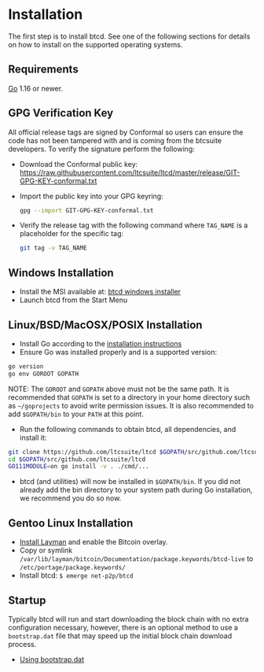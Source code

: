 # Installation

The first step is to install btcd.  See one of the following sections for
details on how to install on the supported operating systems.

## Requirements

[Go](http://golang.org) 1.16 or newer.

## GPG Verification Key

All official release tags are signed by Conformal so users can ensure the code
has not been tampered with and is coming from the btcsuite developers.  To
verify the signature perform the following:

* Download the Conformal public key:
  https://raw.githubusercontent.com/ltcsuite/ltcd/master/release/GIT-GPG-KEY-conformal.txt

* Import the public key into your GPG keyring:

  ```bash
  gpg --import GIT-GPG-KEY-conformal.txt
  ```

* Verify the release tag with the following command where `TAG_NAME` is a
  placeholder for the specific tag:

  ```bash
  git tag -v TAG_NAME
  ```

## Windows Installation

* Install the MSI available at: [btcd windows installer](https://github.com/ltcsuite/ltcd/releases)
* Launch btcd from the Start Menu

## Linux/BSD/MacOSX/POSIX Installation

* Install Go according to the [installation instructions](http://golang.org/doc/install)
* Ensure Go was installed properly and is a supported version:

```bash
go version
go env GOROOT GOPATH
```

NOTE: The `GOROOT` and `GOPATH` above must not be the same path.  It is
recommended that `GOPATH` is set to a directory in your home directory such as
`~/goprojects` to avoid write permission issues.  It is also recommended to add
`$GOPATH/bin` to your `PATH` at this point.

* Run the following commands to obtain btcd, all dependencies, and install it:

```bash
git clone https://github.com/ltcsuite/ltcd $GOPATH/src/github.com/ltcsuite/ltcd
cd $GOPATH/src/github.com/ltcsuite/ltcd
GO111MODULE=on go install -v . ./cmd/...
```

* btcd (and utilities) will now be installed in ```$GOPATH/bin```.  If you did
  not already add the bin directory to your system path during Go installation,
  we recommend you do so now.

## Gentoo Linux Installation

* [Install Layman](https://gitlab.com/bitcoin/gentoo) and enable the Bitcoin overlay.
* Copy or symlink `/var/lib/layman/bitcoin/Documentation/package.keywords/btcd-live` to `/etc/portage/package.keywords/`
* Install btcd: `$ emerge net-p2p/btcd`

## Startup

Typically btcd will run and start downloading the block chain with no extra
configuration necessary, however, there is an optional method to use a
`bootstrap.dat` file that may speed up the initial block chain download process.

* [Using bootstrap.dat](https://github.com/ltcsuite/ltcd/blob/master/docs/configuration.md#using-bootstrapdat)
